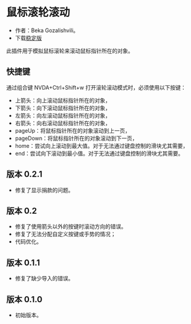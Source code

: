 # 鼠标滚轮滚动 #

* 作者：Beka Gozalishvili。
* 下载[稳定版][1]

此插件用于模拟鼠标滚轮来滚动鼠标指针所在的对象。

## 快捷键 ##
通过组合键 NVDA+Ctrl+Shift+w 打开滚轮滚动模式时，必须使用以下按键：

* 上箭头：向上滚动鼠标指针所在的对象，
* 下箭头：向下滚动鼠标指针所在的对象，
* 左箭头：向左滚动鼠标指针所在的对象，
* 右箭头：向右滚动鼠标指针所在的对象，
* pageUp：将鼠标指针所在的对象滚动到上一页，
* pageDown：将鼠标指针所在的对象滚动到下一页，
* home：尝试向上滚动到最大值。对于无法通过键盘控制的滑块尤其需要，
* end：尝试向下滚动到最小值。对于无法通过键盘控制的滑块尤其需要。

## 版本 0.2.1 ##
* 修复了显示捐款的问题。

## 版本 0.2 ##
* 修复了使用箭头以外的按键时滚动方向的错误。
* 修复了无法分配自定义按键或手势的情况；
* 代码优化。

## 版本 0.1.1 ##
* 修复了缺少导入的错误。

## 版本 0.1.0 ##
* 初始版本。

[1]: https://addons.nvda-project.org/legacy?file=mouseWheelScrolling
